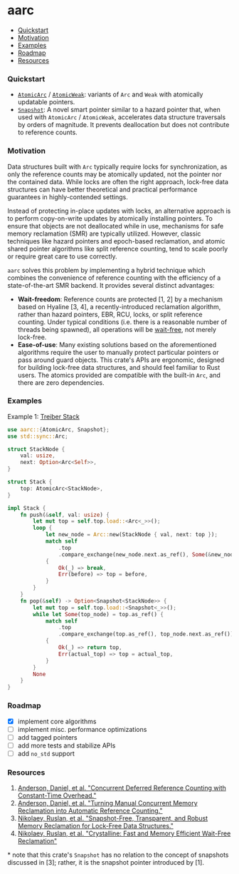 # aarc

- [Quickstart](#quickstart)
- [Motivation](#motivation)
- [Examples](#examples)
- [Roadmap](#roadmap)
- [Resources](#resources)

### Quickstart

- [`AtomicArc`](https://docs.rs/aarc/latest/aarc/struct.AtomicArc.html) /
  [`AtomicWeak`](https://docs.rs/aarc/latest/aarc/struct.AtomicWeak.html): variants of `Arc` and
  `Weak` with atomically updatable pointers.
- [`Snapshot`](https://docs.rs/aarc/latest/aarc/struct.Snapshot.html): A novel smart pointer
  similar to a hazard pointer that, when used with `AtomicArc` / `AtomicWeak`, accelerates data
  structure traversals by orders of magnitude. It prevents deallocation but does not contribute
  to reference counts.

### Motivation

Data structures built with `Arc` typically require locks for synchronization, as only
the reference counts may be atomically updated, not the pointer nor the contained data. While locks
are often the right approach, lock-free data structures can have better theoretical and practical
performance guarantees in highly-contended settings.

Instead of protecting in-place updates with locks, an alternative approach is to perform
copy-on-write updates by atomically installing pointers. To ensure that objects are not deallocated
while in use, mechanisms for safe memory reclamation (SMR) are typically utilized. However, classic
techniques like hazard pointers and epoch-based reclamation, and atomic shared pointer algorithms
like split reference counting, tend to scale poorly or require great care to use correctly.

`aarc` solves this problem by implementing a hybrid technique which combines the convenience of
reference counting with the efficiency of a state-of-the-art SMR backend. It provides several
distinct advantages:

* **Wait-freedom**: Reference counts are protected \[1, 2] by a mechanism based on Hyaline \[3, 4],
  a recently-introduced reclamation algorithm, rather than hazard pointers, EBR, RCU, locks, or
  split reference counting. Under typical conditions (i.e. there is a reasonable number of threads
  being spawned), all operations will be
  [wait-free](https://en.wikipedia.org/wiki/Non-blocking_algorithm#Wait-freedom), not merely
  lock-free.
* **Ease-of-use**: Many existing solutions based on the aforementioned algorithms require the user
  to manually protect particular pointers or pass around guard objects. This crate's APIs are
  ergonomic, designed for building lock-free data structures, and should feel familiar to Rust
  users. The atomics provided are compatible with the built-in `Arc`, and there are zero
  dependencies.

### Examples

Example 1: [Treiber Stack](https://en.wikipedia.org/wiki/Treiber_stack)

```rust no_run
use aarc::{AtomicArc, Snapshot};
use std::sync::Arc;

struct StackNode {
    val: usize,
    next: Option<Arc<Self>>,
}

struct Stack {
    top: AtomicArc<StackNode>,
}

impl Stack {
    fn push(&self, val: usize) {
        let mut top = self.top.load::<Arc<_>>();
        loop {
            let new_node = Arc::new(StackNode { val, next: top });
            match self
                .top
                .compare_exchange(new_node.next.as_ref(), Some(&new_node))
            {
                Ok(_) => break,
                Err(before) => top = before,
            }
        }
    }
    fn pop(&self) -> Option<Snapshot<StackNode>> {
        let mut top = self.top.load::<Snapshot<_>>();
        while let Some(top_node) = top.as_ref() {
            match self
                .top
                .compare_exchange(top.as_ref(), top_node.next.as_ref())
            {
                Ok(_) => return top,
                Err(actual_top) => top = actual_top,
            }
        }
        None
    }
}
```

### Roadmap

- [x] implement core algorithms
- [ ] implement misc. performance optimizations
- [ ] add tagged pointers
- [ ] add more tests and stabilize APIs
- [ ] add `no_std` support

### Resources

1. [Anderson, Daniel, et al. "Concurrent Deferred Reference Counting with Constant-Time Overhead."](https://dl.acm.org/doi/10.1145/3453483.3454060)
2. [Anderson, Daniel, et al. "Turning Manual Concurrent Memory Reclamation into Automatic Reference Counting."](https://dl.acm.org/doi/10.1145/3519939.3523730)
3. [Nikolaev, Ruslan, et al. "Snapshot-Free, Transparent, and Robust Memory Reclamation for Lock-Free Data Structures."](https://arxiv.org/abs/1905.07903)
4. [Nikolaev, Ruslan, et al. "Crystalline: Fast and Memory Efficient Wait-Free Reclamation"](https://arxiv.org/abs/2108.02763)

\* note that this crate's `Snapshot` has no relation to the concept of snapshots discussed in \[3];
rather, it is the snapshot pointer introduced by \[1].